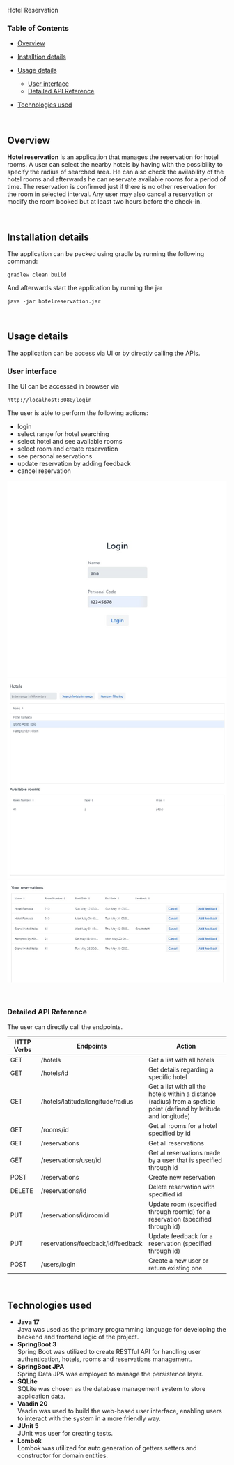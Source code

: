 Hotel Reservation

### Table of Contents

- <a href="#overview">Overview</a>
- <a href="#instalation">Installtion details</a>
- <a href="#run">Usage details</a>
    - <a href="#ui">User interface</a>
    - <a href="#api">Detailed API Reference</a>

- <a href="#techs">Technologies used</a>

<br>

## <a id="overview"></a>Overview

<b>Hotel reservation</b> is an application that manages the reservation for hotel rooms. A user can select the nearby
hotels by having with the possibility to specify the radius of searched area. He can also check the avilability of the
hotel rooms and afterwards he can reservate available rooms for a period of time. The reservation is confirmed just if
there is no other reservation for the room in selected interval. Any user may also cancel a reservation or modify the
room booked but at least two hours before the check-in.

<br>

## <a id="instalation"></a>Installation details

The application can be packed using gradle by running the following command:

```
gradlew clean build
```

And afterwards start the application by running the jar

```
java -jar hotelreservation.jar 
```

<br>

## <a id="usage"></a>Usage details

The application can be access via UI or by directly calling the APIs.

### <a id="ui"></a>User interface

The UI can be accessed in browser via

```
http://localhost:8080/login
```

The user is able to perform the following actions:

- login
- select range for hotel searching
- select hotel and see available rooms
- select room and create reservation
- see personal reservations
- update reservation by adding feedback
- cancel reservation


![Login](screenshots/login.jpg)
![Login](screenshots/hotelsAndRooms.jpg) 
![Login](screenshots/reservations.jpg) 

<br>

### <a id="api"></a>Detailed API Reference

The user can directly call the endpoints.

| HTTP Verbs | Endpoints                         | Action                                                                                                              
|------------|-----------------------------------|---------------------------------------------------------------------------------------------------------------------| 
| GET        | /hotels                           | Get a list with all hotels                                                                                          |
| GET        | /hotels/id                        | Get details regarding a specific hotel                                                                              |
| GET        | /hotels/latitude/longitude/radius | Get a list with all the hotels within a distance (radius) from a speficic point (defined by latitude and longitude) 
| GET        | /rooms/id                         | Get all rooms for a hotel specified by id                                                                           
| GET        | /reservations                     | Get all reservations                                                                                                |
| GET        | /reservations/user/id             | Get al reservations made by a user that is specified through id                                                     
| POST       | /reservations                     | Create new reservation                                                                                              
| DELETE     | /reservations/id                  | Delete reservation with specified id                                                                                
| PUT        | /reservations/id/roomId           | Update room (specified through roomId) for a reservation (specified through id)                                     
| PUT        | reservations/feedback/id/feedback | Update feedback for a reservation (specified through id)                                                            
| POST       | /users/login                      | Create a new user or return existing one                                                                            

<br>

## <a id="techs"></a>Technologies used

- **Java 17**<br> Java was used as the primary programming language for developing the backend and frontend logic of the
  project.
- **SpringBoot 3** <br> Spring Boot was utilized to create RESTful API for handling user authentication, hotels, rooms
  and reservations management.
- **SpringBoot JPA** <br> Spring Data JPA was employed to manage the persistence layer.
- **SQLite** <br> SQLite was chosen as the database management system to store application data.
- **Vaadin 20** <br> Vaadin was used to build the web-based user interface, enabling users to interact with the system
  in a more friendly way.
- **JUnit 5** <br> JUnit was user for creating tests.
- **Lombok** <br> Lombok was utilized for auto generation of getters setters and constructor for domain entities.


